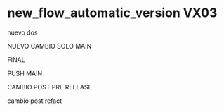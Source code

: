 # new_flow_automatic_version  VX03
nuevo
dos


NUEVO CAMBIO SOLO MAIN

FINAL


PUSH MAIN


CAMBIO POST PRE RELEASE


cambio post refact